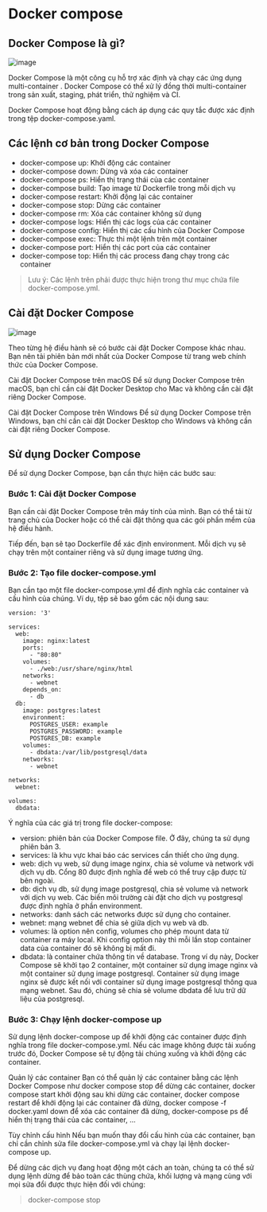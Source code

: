 # Docker compose

## Docker Compose là gì?

![image](https://github.com/thangdtph27626/DockerCompose/assets/109157942/2eef9eba-4d91-4d38-b94a-2e11812beacd)

Docker Compose là một công cụ hỗ trợ xác định và chạy các ứng dụng multi-container . Docker Compose có thể xử lý đồng thời multi-container trong sản xuất, staging, phát triển, thử nghiệm và CI.

Docker Compose hoạt động bằng cách áp dụng các quy tắc được xác định trong tệp docker-compose.yaml.

## Các lệnh cơ bản trong Docker Compose

- docker-compose up: Khởi động các container
- docker-compose down: Dừng và xóa các container
- docker-compose ps: Hiển thị trạng thái của các container
- docker-compose build: Tạo image từ Dockerfile trong mỗi dịch vụ
- docker-compose restart: Khởi động lại các container
- docker-compose stop: Dừng các container
- docker-compose rm: Xóa các container không sử dụng
- docker-compose logs: Hiển thị các logs của các container
- docker-compose config: Hiển thị các cấu hình của Docker Compose
- docker-compose exec: Thực thi một lệnh trên một container
- docker-compose port: Hiển thị các port của các container
- docker-compose top: Hiển thị các process đang chạy trong các container

> Lưu ý: Các lệnh trên phải được thực hiện trong thư mục chứa file docker-compose.yml.

## Cài đặt Docker Compose

![image](https://github.com/thangdtph27626/DockerCompose/assets/109157942/316ee71b-1720-493a-80d2-6e7067ccae05)

Theo từng hệ điều hành sẽ có bước cài đặt Docker Compose khác nhau. Bạn nên tải phiên bản mới nhất của Docker Compose từ trang web chính thức của Docker Compose.

Cài đặt Docker Compose trên macOS
Để sử dụng Docker Compose trên macOS, bạn chỉ cần cài đặt Docker Desktop cho Mac và không cần cài đặt riêng Docker Compose.

Cài đặt Docker Compose trên Windows
Để sử dụng Docker Compose trên Windows, bạn chỉ cần cài đặt Docker Desktop cho Windows và không cần cài đặt riêng Docker Compose.

## Sử dụng Docker Compose

Để sử dụng Docker Compose, bạn cần thực hiện các bước sau:

### Bước 1: Cài đặt Docker Compose
Bạn cần cài đặt Docker Compose trên máy tính của mình. Bạn có thể tải từ trang chủ của Docker hoặc có thể cài đặt thông qua các gói phần mềm của hệ điều hành.

Tiếp đến, bạn sẽ tạo Dockerfile để xác định environment. Mỗi dịch vụ sẽ chạy trên một container riêng và sử dụng image tương ứng.

### Bước 2: Tạo file docker-compose.yml
Bạn cần tạo một file docker-compose.yml để định nghĩa các container và cấu hình của chúng. Ví dụ, tệp sẽ bao gồm các nội dung sau:

```
version: '3'

services:
  web:
    image: nginx:latest
    ports:
      - "80:80"
    volumes:
      - ./web:/usr/share/nginx/html
    networks:
      - webnet
    depends_on:
      - db
  db:
    image: postgres:latest
    environment:
      POSTGRES_USER: example
      POSTGRES_PASSWORD: example
      POSTGRES_DB: example
    volumes:
      - dbdata:/var/lib/postgresql/data
    networks:
      - webnet

networks:
  webnet:

volumes:
  dbdata:

```

Ý nghĩa của các giá trị trong file docker-compose:

- version: phiên bản của Docker Compose file. Ở đây, chúng ta sử dụng phiên bản 3.
- services: là khu vực khai báo các services cần thiết cho ứng dụng.
- web: dịch vụ web, sử dụng image nginx, chia sẻ volume và network với dịch vụ db. Cổng 80 được định nghĩa để web có thể truy cập được từ bên ngoài.
- db: dịch vụ db, sử dụng image postgresql, chia sẻ volume và network với dịch vụ web. Các biến môi trường cài đặt cho dịch vụ postgresql được định nghĩa ở phần environment.
- networks: danh sách các networks được sử dụng cho container.
- webnet: mạng webnet để chia sẻ giữa dịch vụ web và db.
- volumes: là option nên config, volumes cho phép mount data từ container ra máy local. Khi config option này thì mỗi lần stop container data của container đó sẽ không bị mất đi.
- dbdata: là container chứa thông tin về database.
Trong ví dụ này, Docker Compose sẽ khởi tạo 2 container, một container sử dụng image nginx và một container sử dụng image postgresql. Container sử dụng image nginx sẽ được kết nối với container sử dụng image postgresql thông qua mạng webnet. Sau đó, chúng sẽ chia sẻ volume dbdata để lưu trữ dữ liệu của postgresql.

### Bước 3: Chạy lệnh docker-compose up
Sử dụng lệnh docker-compose up để khởi động các container được định nghĩa trong file docker-compose.yml. Nếu các image không được tải xuống trước đó, Docker Compose sẽ tự động tải chúng xuống và khởi động các container.

Quản lý các container
Bạn có thể quản lý các container bằng các lệnh Docker Compose như docker compose stop để dừng các container, docker compose start khởi động sau khi dừng các container, docker compose restart để khởi động lại các container đã dừng, docker compose -f docker.yaml down để xóa các container đã dừng, docker-compose ps để hiển thị trạng thái của các container, ...

Tùy chỉnh cấu hình
Nếu bạn muốn thay đổi cấu hình của các container, bạn chỉ cần chỉnh sửa file docker-compose.yml và chạy lại lệnh docker-compose up.

Để dừng các dịch vụ đang hoạt động một cách an toàn, chúng ta có thể sử dụng lệnh dừng để bảo toàn các thùng chứa, khối lượng và mạng cùng với mọi sửa đổi được thực hiện đối với chúng:

> docker-compose stop
